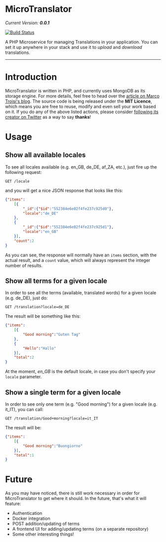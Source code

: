 # MicroTranslator

_Current Version: **0.0.1**_

[![Build Status](https://travis-ci.org/marcotroisi/microtranslator.svg?branch=master)](https://travis-ci.org/marcotroisi/microtranslator)

A PHP Microservice for managing Translations in your application. You can set it up anywhere in your stack 
and use it to *upload* and *download* translations.

***

# Introduction

MicroTranslator is written in PHP, and currently uses MongoDB as its storage engine. For more details, feel free to head over
the [article on Marco Troisi's blog](http://www.marcotroisi.com/an-example-of-a-microservice/). The source code is being released 
under the **MIT Licence**, which means you are free to reuse, modify and even sell your work based on it. If you do any of the above 
listed actions, please consider [following its creator on Twitter](http://www.twitter.com/marcotroisi) as a way to say **thanks**!

# Usage

## Show all available locales

To see all locales available (e.g. en_GB, de_DE, af_ZA, etc.), just fire up the following request:

    GET /locale
    
and you will get a nice JSON response that looks like this:

```json
{"items":
    [{
        "_id":{"$id":"552384e6e02f4fe237c925d0"},
        "locale":"de_DE"
    }, 
    {
        "_id":{"$id":"552384e6e02f4fe237c925d1"},
        "locale":"en_GB"
    }],
    "count":2
}
```

As you can see, the response will normally have an `items` section, with the actual result, and a `count` value, which will always
represent the integer number of results.

## Show all terms for a given locale

In order to see all the terms (available, translated words) for a given locale (e.g. de_DE), just do:

    GET /translation?locale=de_DE
    
The result will be something like this:

```json
{"items":
    [{
        "Good morning":"Guten Tag"
    },
    {
        "Hello":"Hallo"
    }],
    "total":2
}
```

At the moment, *en_GB* is the default locale, in case you don't specify your `locale` parameter.

## Show a single term for a given locale

In order to see only one term (e.g. "Good morning") for a given locale (e.g. it_IT), you can call:

    GET /translation/Good+morning?locale=it_IT
    
The result will be:

```json
{"items":
    [{
        "Good morning":"Buongiorno"
    }],
    "total":1
}
```

# Future

As you may have noticed, there is still work necessary in order for MicroTranslator to get where it should. In the future, that's 
what it will feature:

- Authentication
- Docker integration
- POST addition/updating of terms
- A frontend UI for adding/updating terms (on a separate repository)
- Some other interesting things!
